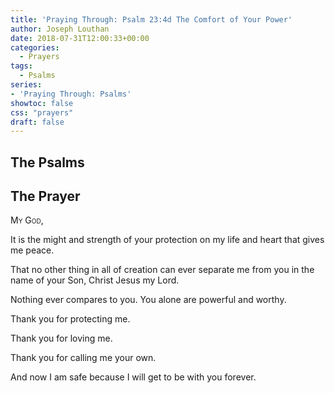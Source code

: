 ```yaml
---
title: 'Praying Through: Psalm 23:4d The Comfort of Your Power'
author: Joseph Louthan
date: 2018-07-31T12:00:33+00:00
categories:
  - Prayers
tags:
  - Psalms
series:
- 'Praying Through: Psalms'
showtoc: false
css: "prayers"
draft: false
---
```

## The Psalms



## The Prayer

<div style="font-variant: small-caps;">
  My God,
</div>

It is the might and strength of your protection on my life and heart that gives me peace.

That no other thing in all of creation can ever separate me from you in the name of your Son, Christ Jesus my Lord.

Nothing ever compares to you. You alone are powerful and worthy.

Thank you for protecting me.

Thank you for loving me.

Thank you for calling me your own.

And now I am safe because I will get to be with you forever.
